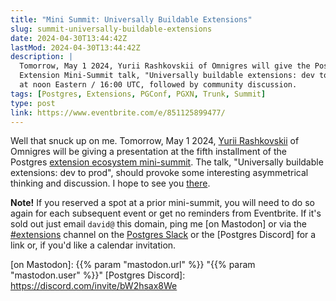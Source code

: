 ```yaml
---
title: "Mini Summit: Universally Buildable Extensions"
slug: summit-universally-buildable-extensions
date: 2024-04-30T13:44:42Z
lastMod: 2024-04-30T13:44:42Z
description: |
  Tomorrow, May 1 2024, Yurii Rashkovskii of Omnigres will give the Postgres
  Extension Mini-Summit talk, "Universally buildable extensions: dev to prod."
  at noon Eastern / 16:00 UTC, followed by community discussion.
tags: [Postgres, Extensions, PGConf, PGXN, Trunk, Summit]
type: post
link: https://www.eventbrite.com/e/851125899477/
---
```


Well that snuck up on me. Tomorrow, May 1 2024, [Yurii Rashkovskii] of
Omnigres will be giving a presentation at the fifth installment of the
Postgres [extension ecosystem mini-summit][mini-summit]. The talk,
"Universally buildable extensions: dev to prod", should provoke some
interesting asymmetrical thinking and discussion. I hope to see you
[there][mini-summit].

**Note!** If you reserved a spot at a prior mini-summit, you will need to do
so again for each subsequent event or get no reminders from Eventbrite. If
it's sold out just email `david@` this domain, ping me [on Mastodon] or via
the [#extensions] channel on the [Postgres Slack] or the [Postgres Discord]
for a link or, if you'd like a calendar invitation.

  [mini-summit]: https://www.eventbrite.com/e/851125899477/
    "Postgres Extension Ecosystem Mini-Summit"
  [Yurii Rashkovskii]: https://ca.linkedin.com/in/yrashk
  [#extensions]: https://postgresteam.slack.com/archives/C056ZA93H1A
    "Postgres Slack/#extensions: Extensions and extension-related accessories"
  [Postgres Slack]: https://pgtreats.info/slack-invite
    "Join the Postgres Slack"
  [on Mastodon]: {{% param "mastodon.url" %}} "{{% param "mastodon.user" %}}"
  [Postgres Discord]: https://discord.com/invite/bW2hsax8We
